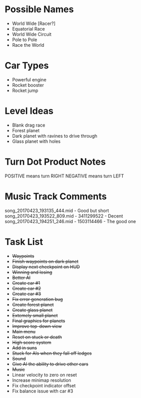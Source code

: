 Possible Names
==============
* World Wide [Racer?]
* Equatorial Race
* World Wide Circuit
* Pole to Pole
* Race the World

Car Types
=========
* Powerful engine
* Rocket booster
* Rocket jump

Level Ideas
===========
* Blank drag race
* Forest planet
* Dark planet with ravines to drive through
* Glass planet with holes

Turn Dot Product Notes
======================
POSITIVE means turn RIGHT
NEGATIVE means turn LEFT

Music Track Comments
====================
song_20170423_193135_444.mid - Good but short
song_20170423_193522_809.mid - 3411299522 - Decent
song_20170423_194251_246.mid - 1503114466 - The good one

Task List
=========
* ~~Waypoints~~
* ~~Finish waypoints on dark planet~~
* ~~Display next checkpoint on HUD~~
* ~~Winning and losing~~
* ~~Better AI~~
* ~~Create car #1~~
* ~~Create car #2~~
* ~~Create car #3~~
* ~~Fix error generation bug~~
* ~~Create forest planet~~
* ~~Create glass planet~~
* ~~Extemely small planet~~
* ~~Final graphics for planets~~
* ~~Improve top-down view~~
* ~~Main menu~~
* ~~Reset on stuck or death~~
* ~~High score system~~
* ~~Add in suns~~
* ~~Stuck for AIs when they fall off ledges~~
* ~~Sound~~
* ~~Give AI the ability to drive other cars~~
* ~~Music~~
* Linear velocity to zero on reset
* Increase minimap resolution
* Fix checkpoint indicator offset
* Fix balance issue with car #3